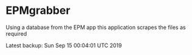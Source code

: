 # EPMgrabber
Using a database from the EPM app this application scrapes the files as required


Latest backup: Sun Sep 15 00:04:01 UTC 2019
